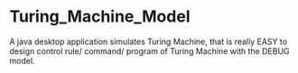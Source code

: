 # Turing_Machine_Model
A java desktop application simulates Turing Machine, that is really EASY to design control rule/ command/ program of Turing Machine with the DEBUG model.
